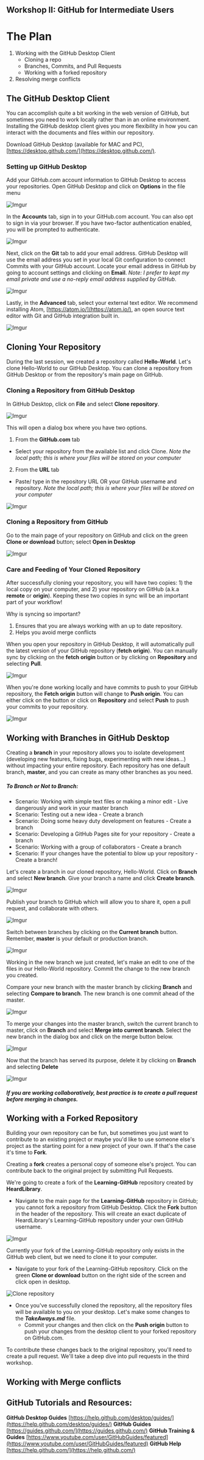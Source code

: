 ## Workshop II: GitHub for Intermediate Users

# The Plan

1. Working with the GitHub Desktop Client
   * Cloning a repo
   * Branches, Commits, and Pull Requests
   * Working with a forked repository
2. Resolving merge conflicts

## The GitHub Desktop Client  

You can accomplish quite a bit working in the web version of GitHub, but sometimes you need to work locally rather than in an online environment.  Installing the GitHub desktop client gives you more flexibility in how you can interact with the documents and files within our repository.

Download GitHub Desktop (available for MAC and PC), [https://desktop.github.com/](https://desktop.github.com/).  

### Setting up GitHub Desktop  

Add your GitHub.com account information to GitHub Desktop to access your repositories. Open GitHub Desktop and click on **Options** in the file menu

![Imgur](https://i.imgur.com/5oXCqd9.png)

In the **Accounts** tab, sign in to your GitHub.com account.  You can also opt to sign in via your browser. If you have two-factor authentication enabled, you will be prompted to authenticate.

![Imgur](https://i.imgur.com/xnlewp0.png)

Next, click on the **Git** tab to add your email address.  GitHub Desktop will use the email address you set in your local Git configuration to connect Commits with your GitHub account.  Locate your email address in GitHub by going to account settings and clicking on **Email**. *Note: I prefer to kept my email private and use a no-reply email address supplied by GitHub*.

![Imgur](https://i.imgur.com/dwRoIOQ.png)

Lastly, in the **Advanced** tab, select your external text editor.  We recommend installing Atom, [https://atom.io/](https://atom.io/), an open source text editor with Git and GitHub integration built in.

![Imgur](https://i.imgur.com/pkEIhQ8.png)

## Cloning Your Repository  

During the last session, we created a repository called **Hello-World**.  Let's clone Hello-World to our GitHub Desktop.  You can clone a repository from GitHub Desktop or from the repository's main page on GitHub.

### Cloning a Repository from GitHub Desktop  

In GitHub Desktop, click on **File** and select **Clone repository**.

![Imgur](https://i.imgur.com/vXA7gNI.png)

This will open a dialog box where you have two options.  
1. From the **GitHub.com** tab
  * Select your repository from the available list and click Clone. *Note the local path; this is where your files will be stored on your computer*
2. From the **URL** tab
  * Paste/ type in the repository URL OR your GitHub username and repository. *Note the local path; this is where your files will be stored on your computer*

![Imgur](https://i.imgur.com/L7fFCTI.png)

### Cloning a Repository from GitHub  

Go to the main page of your repository on GitHub and click on the green **Clone or download** button; select **Open in Desktop**

![Imgur](https://i.imgur.com/ExjFHVz.png)

### Care and Feeding of Your Cloned Repository  

After successfully cloning your repository, you will have two copies: 1) the local copy on your computer, and 2) your repository on GitHub (a.k.a **remote** or **origin**). Keeping these two copies in sync will be an important part of your workflow!

Why is syncing so important?  
1. Ensures that you are always working with an up to date repository.
2. Helps you avoid merge conflicts

When you open your repository in GitHub Desktop, it will automatically pull the latest version of your GitHub repository (**fetch origin**).  You can manually sync by clicking on the **fetch origin** button or by clicking on **Repository** and selecting **Pull**.

![Imgur](https://i.imgur.com/SbAty81.png?1)

When you're done working locally and have commits to push to your GitHub repository, the **Fetch origin** button will change to **Push origin**.  You can either click on the button or click on **Repository** and select **Push** to push your commits to your repository.

![Imgur](https://i.imgur.com/Y5XxN5M.png)

## Working with Branches in GitHub Desktop  

Creating a **branch** in your repository allows you to isolate development (developing new features, fixing bugs, experimenting with new ideas...) without impacting your entire repository.  Each repository has one default branch, **master**, and you can create as many other branches as you need.

##### To Branch or Not to Branch:
* Scenario:  Working with simple text files or making a minor edit - Live dangerously and work in your master branch  
* Scenario: Testing out a new idea - Create a branch  
* Scenario: Doing some heavy duty development on features - Create a branch  
* Scenario: Developing a GitHub Pages site for your repository - Create a branch  
* Scenario: Working with a group of collaborators - Create a branch  
* Scenario: If your changes have the potential to blow up your repository - Create a branch!

Let's create a branch in our cloned repository, Hello-World. Click on **Branch** and select **New branch**.  Give your branch a name and click **Create branch**.

![Imgur](https://i.imgur.com/Y8aLS5P.png)

Publish your branch to GitHub which will allow you to share it, open a pull request, and collaborate with others.

![Imgur](https://i.imgur.com/jcNuJpf.png)

Switch between branches by clicking on the **Current branch** button.  Remember, **master** is your default or production branch.

![Imgur](https://i.imgur.com/N97pQw7.png)

Working in the new branch we just created, let's make an edit to one of the files in our Hello-World repository.  Commit the change to the new branch you created.

Compare your new branch with the master branch by clicking **Branch** and selecting **Compare to branch**. The new branch is one commit ahead of the master.

![Imgur](https://i.imgur.com/Bk0ctkg.png)

To merge your changes into the master branch, switch the current branch to master, click on **Branch** and select **Merge into current branch**. Select the new branch in the dialog box and click on the merge button below.

![Imgur](https://i.imgur.com/OIbpWMY.png)

Now that the branch has served its purpose, delete it by clicking on **Branch** and selecting **Delete**

![Imgur](https://i.imgur.com/sEaq6ZF.png)

##### *If you are working collaboratively, best practice is to create a pull request before merging in changes.*

## Working with a Forked Repository

Building your own repository can be fun, but sometimes you just want to contribute to an existing project or maybe you'd like to use someone else's project as the starting point for a new project of your own. If that's the case it's time to **Fork**.

Creating a **fork** creates a personal copy of someone else's project. You can contribute back to the original project by submitting Pull Requests.

We're going to create a fork of the **Learning-GitHub** repository created by **HeardLibrary**.

* Navigate to the main page for the **Learning-GitHub** repository in GitHub; you cannot fork a repository from GitHub Desktop. Click the **Fork** button in the header of the repository. This will create an exact duplicate of HeardLibrary's Learning-GitHub repository under your own GitHub username.

![Imgur](http://i.imgur.com/Bi0jTS8.png)

Currently your fork of the Learning-GitHub repository only exists in the GitHub web client, but we need to clone it to your computer.

* Navigate to your fork of the Learning-GitHub repository.  Click on the green **Clone or download** button on the right side of the screen and click open in desktop.

![Clone repository](https://i.imgur.com/bmtSa3P.png)

* Once you've successfully cloned the repository, all the repository files will be available to you on your desktop.  Let's make some changes to the _**TakeAways.md**_ file.
  * Commit your changes and then click on the **Push origin** button to push your changes from the desktop client to your forked repository on GitHub.com.

To contribute these changes back to the original repository, you'll need to create a pull request.  We'll take a deep dive into pull requests in the third workshop.

## Working with Merge conflicts  


## GitHub Tutorials and Resources:
**GitHub Desktop Guides** [https://help.github.com/desktop/guides/](https://help.github.com/desktop/guides/)
**GitHub Guides** [https://guides.github.com/](https://guides.github.com/)
**GitHub Training & Guides** [https://www.youtube.com/user/GitHubGuides/featured](https://www.youtube.com/user/GitHubGuides/featured)
**GitHub Help** [https://help.github.com/](https://help.github.com/)

